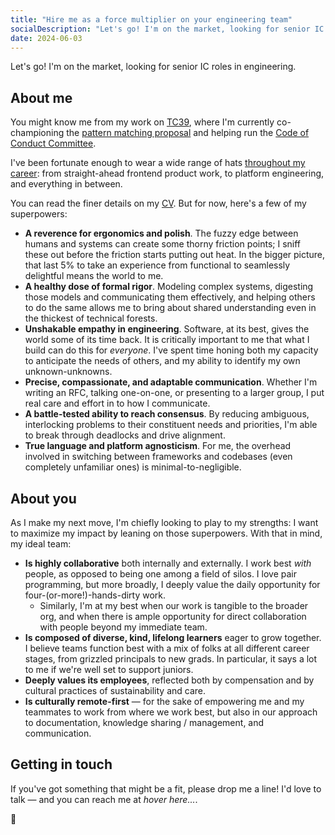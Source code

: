 ```yaml
---
title: "Hire me as a force multiplier on your engineering team"
socialDescription: "Let's go! I'm on the market, looking for senior IC roles in engineering."
date: 2024-06-03
---
```


Let's go! I'm on the market, looking for senior IC roles in engineering.


## About me
You might know me from my work on [TC39](https://tc39.es), where I'm currently co-championing the [pattern matching proposal](https://github.com/tc39/proposal-pattern-matching) and helping run the [Code of Conduct Committee](https://tc39.es/code-of-conduct).

I've been fortunate enough to wear a wide range of hats [throughout my career](/cv): from straight-ahead frontend product work, to platform engineering, and everything in between.

<div id="superpowers">

You can read the finer details on my [CV](/cv). But for now, here's a few of my superpowers:

</div>

- **A reverence for ergonomics and polish**. The fuzzy edge between humans and systems can create some thorny friction points; I sniff these out before the friction starts putting out heat. In the bigger picture, that last 5% to take an experience from functional to seamlessly delightful means the world to me.
- **A healthy dose of formal rigor**. Modeling complex systems, digesting those models and communicating them effectively, and helping others to do the same allows me to bring about shared understanding even in the thickest of technical forests.
- **Unshakable empathy in engineering**. Software, at its best, gives the world some of its time back. It is critically important to me that what I build can do this for _everyone_. I've spent time honing both my capacity to anticipate the needs of others, and my ability to identify my own unknown-unknowns.
- **Precise, compassionate, and adaptable communication**. Whether I'm writing an RFC, talking one-on-one, or presenting to a larger group, I put real care and effort in to how I communicate.
- **A battle-tested ability to reach consensus**. By reducing ambiguous, interlocking problems to their constituent needs and priorities, I'm able to break through deadlocks and drive alignment.
- **True language and platform agnosticism**. For me, the overhead involved in switching between frameworks and codebases (even completely unfamiliar ones) is minimal-to-negligible.


## About you
As I make my next move, I'm chiefly looking to play to my strengths: I want to maximize my impact by leaning on those superpowers. With that in mind, my ideal team:

- **Is highly collaborative** both internally and externally. I work best _with_ people, as opposed to being one among a field of silos. I love pair programming, but more broadly, I deeply value the daily opportunity for four-(or-more!)-hands-dirty work.
    - Similarly, I'm at my best when our work is tangible to the broader org, and when there is ample opportunity for direct collaboration with people beyond my immediate team.
- **Is composed of diverse, kind, lifelong learners** eager to grow together. I believe teams function best with a mix of folks at all different career stages, from grizzled principals to new grads. In particular, it says a lot to me if we're well set to support juniors.
- **Deeply values its employees**, reflected both by compensation and by cultural practices of sustainability and care.
- **Is culturally remote-first** — for the sake of empowering me and my teammates to work from where we work best, but also in our approach to documentation, knowledge sharing / management, and communication.

## Getting in touch
If you've got something that might be a fit, please drop me a line! I'd love to talk — and you can reach me at <a id="addr" onmouseenter="fillAddr('YUdseWFXNW4=')" onfocus="fillAddr('YUdseWFXNW4=')" tabindex=0>_hover here..._</a>.

💜
